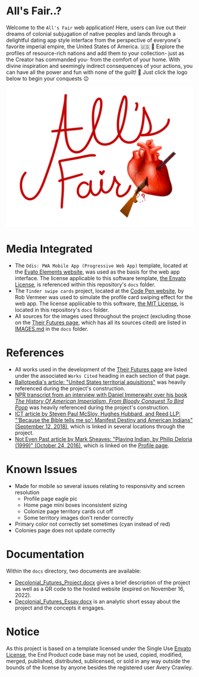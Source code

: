 # All's Fair..?

Welcome to the `All's Fair` web application! Here, users can live out their dreams of colonial subjugation of native peoples and lands through a delightful dating app style interface from the perspective of everyone's favorite imperial empire, the United States of America.  :us: :eagle: Explore the profiles of resource-rich nations and add them to your collection- just as the Creator has commanded you- from the comfort of your home. With divine inspiration and seemingly indirect consequences of your actions, you can have all the power and fun with none of the guilt! :smiling_face_with_three_hearts: Just click the logo below to begin your conquests :wink:

<a href="https://averyfaythe.github.io/indigenous-futures-project/">![All's Fair Logo](assets/myImages/logo.png)</a>

# Media Integrated
* The `Odis: PWA Mobile App (Progressive Web App)` template, located at the [Evato Elements website](https://elements.envato.com/odis-pwa-mobile-app-progressive-web-app-PZJASV8), was used as the basis for the web app interface. The license applicable to this software template, [the Envato License](docs/ENVATO_LICENSE), is referenced within this repository's `docs` folder.
* The `Tinder swipe cards` project, located at the [Code Pen website](https://codepen.io/RobVermeer/pen/japZpY), by Rob Vermeer was used to simulate the profile card swiping effect for the web app. The license appliicable to this software, [the MIT License](docs/MIT_LICENSE), is located in this repository's `docs` folder.
* All sources for the images used throughout the project (excluding those on the [Their Futures page](futures.html), which has all its sources cited) are listed in [IMAGES.md](docs/IMAGES.md) in the `docs` folder.

# References
* All works used in the development of the [Their Futures page](futures.html) are listed under the associated `Works Cited` heading in each section of that page.
* [Ballotpedia's article: "United States territorial aquisitions"](https://ballotpedia.org/United_States_territorial_acquisitions) was heavily referenced during the project's construction.
* [NPR transcript from an interview with Daniel Immerwahr over his book *The History Of American Imperialism, From Bloody Conquest To Bird Poop*](https://www.npr.org/2019/02/18/694700303/the-history-of-american-imperialism-from-bloody-conquest-to-bird-poop) was heavily referenced during the project's construction.
* [ICT article by Steven Paul McSloy, Hughes Hubbard, and Reed LLP: "‘Because the Bible tells me so’: Manifest Destiny and American Indians" (September 12, 2018)](https://indiancountrytoday.com/archive/because-the-bible-tells-me-so-manifest-destiny-and-american-indians), which is linked in several locations through the project.
* [Not Even Past article by Mark Sheaves: "Playing Indian, by Philip Deloria (1999)" (October 24, 2016)](https://notevenpast.org/playing-indian-by-philip-deloria-1999/), which is linked on the [Profile page](profile.html).

# Known Issues
* Made for mobile so several issues relating to responsivity and screen resolution
  * Profile page eagle pic
  * Home page mini boxes inconsistent sizing
  * Colonize page territory cards cut off
  * Some territory images don't render correctly
* Primary color not correctly set sometimes (cyan instead of red)
* Colonies page does not update correctly


# Documentation
Within the `docs` directory, two documents are available:
* [Decolonial_Futures_Project.docx](docs/Decolonial_Futures_Project.docx) gives a brief description of the project as well as a QR code to the hosted website (expired on November 16, 2022).
* [Decolonial_Futures_Essay.docx](docs/Decolonial_Futures_Essay.docx) is an analytic short essay about the project and the concepts it engages.


# Notice
As this project is based on a template licensed under the Single Use [Envato License](docs/ENVATO_LICENSE), the End Product code base may not be used, copied, modified, merged, published, distributed, sublicensed, or sold in any way outside the bounds of the license by anyone besides the registered user Avery Crawley.